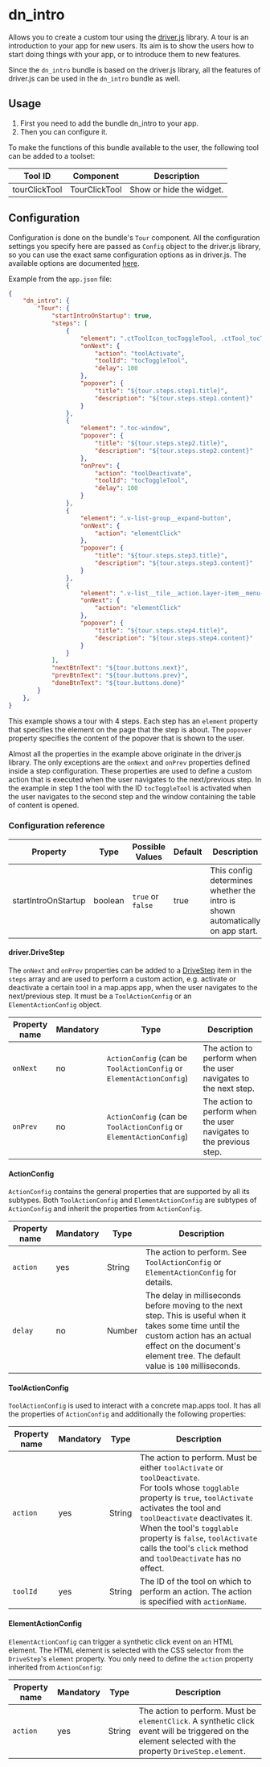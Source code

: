 # dn_intro

Allows you to create a custom tour using the [driver.js](https://driverjs.com/) library.
A tour is an introduction to your app for new users. Its aim is to show the users how to start doing things with your
app, or to introduce them to new features.

Since the `dn_intro` bundle is based on the driver.js library, all the features of driver.js can be used in
the `dn_intro` bundle as well.

## Usage
1. First you need to add the bundle dn_intro to your app.
2. Then you can configure it.

To make the functions of this bundle available to the user, the following tool can be added to a toolset:

| Tool ID       | Component     | Description              |
|---------------|---------------|--------------------------|
| tourClickTool | TourClickTool | Show or hide the widget. |

## Configuration

Configuration is done on the bundle's `Tour` component.
All the configuration settings you specify here are passed as `Config` object to the driver.js library, so you can use
the exact same configuration options as in driver.js. The available options are
documented [here](https://driverjs.com/docs/configuration).

Example from the `app.json` file:

````json
{
    "dn_intro": {
        "Tour": {
            "startIntroOnStartup": true,
            "steps": [
                {
                    "element": ".ctToolIcon_tocToggleTool, .ctTool_tocToggleTool",
                    "onNext": {
                        "action": "toolActivate",
                        "toolId": "tocToggleTool",
                        "delay": 100
                    },
                    "popover": {
                        "title": "${tour.steps.step1.title}",
                        "description": "${tour.steps.step1.content}"
                    }
                },
                {
                    "element": ".toc-window",
                    "popover": {
                        "title": "${tour.steps.step2.title}",
                        "description": "${tour.steps.step2.content}"
                    },
                    "onPrev": {
                        "action": "toolDeactivate",
                        "toolId": "tocToggleTool",
                        "delay": 100
                    }
                },
                {
                    "element": ".v-list-group__expand-button",
                    "onNext": {
                        "action": "elementClick"
                    },
                    "popover": {
                        "title": "${tour.steps.step3.title}",
                        "description": "${tour.steps.step3.content}"
                    }
                },
                {
                    "element": ".v-list__tile__action.layer-item__menu-activator",
                    "onNext": {
                        "action": "elementClick"
                    },
                    "popover": {
                        "title": "${tour.steps.step4.title}",
                        "description": "${tour.steps.step4.content}"
                    }
                }
            ],
            "nextBtnText": "${tour.buttons.next}",
            "prevBtnText": "${tour.buttons.prev}",
            "doneBtnText": "${tour.buttons.done}"
        }
    },
}
````

This example shows a tour with 4 steps. Each step has an `element` property that specifies the element on the page that
the step is about.
The `popover` property specifies the content of the popover that is shown to the user.

Almost all the properties in the example above originate in the driver.js library.
The only exceptions are the `onNext` and `onPrev` properties defined inside a step configuration.
These properties are used to define a custom action that is executed when the user navigates to the next/previous step.
In the example in step 1 the tool with the ID `tocToggleTool` is activated when the user navigates to the second step and the
window containing the table of content is opened.

### Configuration reference

| Property            | Type    | Possible Values           | Default | Description                                                                                                |
|---------------------|---------|---------------------------|---------|------------------------------------------------------------------------------------------------------------|
| startIntroOnStartup | boolean | ```true``` or ```false``` | true    | This config determines whether the intro is shown automatically on app start.                              |


#### driver.DriveStep

The `onNext` and `onPrev` properties can be added to a [DriveStep](https://driverjs.com/docs/configuration) item in the `steps` array
and are used to perform a custom action, e.g. activate or deactivate a certain tool in a map.apps app, when the user
navigates to the next/previous step.
It must be a `ToolActionConfig` or an `ElementActionConfig` object.


| Property name | Mandatory | Type                                                                | Description
|---------------|-----------|---------------------------------------------------------------------|---------------------------------------------------------------------|
|`onNext`       | no        | `ActionConfig` (can be `ToolActionConfig` or `ElementActionConfig`) | The action to perform when the user navigates to the next step.     |
|`onPrev`       | no        | `ActionConfig` (can be `ToolActionConfig` or `ElementActionConfig`) | The action to perform when the user navigates to the previous step. |

#### ActionConfig

`ActionConfig` contains the general properties that are supported by all its subtypes.
Both `ToolActionConfig` and `ElementActionConfig` are subtypes of `ActionConfig` and inherit the properties from `ActionConfig`.

| Property name | Mandatory | Type   | Description                                                                                                                                                                                                            |
|---------------|-----------|--------|------------------------------------------------------------------------------------------------------------------------------------------------------------------------------------------------------------------------|
| `action`      | yes       | String | The action to perform. See `ToolActionConfig` or `ElementActionConfig` for details.                                                                                                                                    |
| `delay`       | no        | Number | The delay in milliseconds before moving to the next step. This is useful when it takes some time until the custom action has an actual effect on the document's element tree. The default value is `100` milliseconds. |

#### ToolActionConfig

`ToolActionConfig` is used to interact with a concrete map.apps tool. It has all the properties of `ActionConfig` and
additionally the following properties:

| Property name | Mandatory | Type   | Description                                                                                                                                                                                                                                                                                                                                    |
|---------------|-----------|--------|------------------------------------------------------------------------------------------------------------------------------------------------------------------------------------------------------------------------------------------------------------------------------------------------------------------------------------------------|
| `action`      | yes       | String | The action to perform. Must be either `toolActivate` or `toolDeactivate`. <br/>For tools whose `togglable` property is `true`, `toolActivate` activates the tool and `toolDeactivate` deactivates it. <br/>When the tool's `togglable` property is `false`, `toolActivate` calls the tool's `click` method and `toolDeactivate` has no effect. |
| `toolId`      | yes       | String | The ID of the tool on which to perform an action. The action is specified with `actionName`.                                                                                                                                                                                                                                                   |

#### ElementActionConfig

`ElementActionConfig` can trigger a synthetic click event on an HTML element.
The HTML element is selected with the CSS selector from the `DriveStep`'s `element` property.
You only need to define the `action` property inherited from `ActionConfig`:

| Property name | Mandatory | Type   | Description                                                                                                                                             |
|---------------|-----------|--------|---------------------------------------------------------------------------------------------------------------------------------------------------------|
| `action`      | yes       | String | The action to perform. Must be `elementClick`. A synthetic click event will be triggered on the element selected with the property `DriveStep.element`. |
